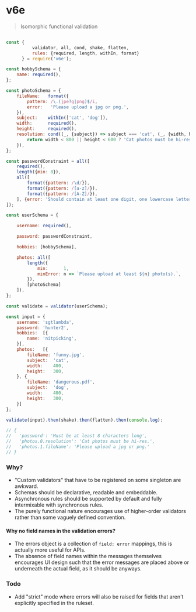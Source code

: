 # v6e

> Isomorphic functional validation

```js

const {
          validator, all, cond, shake, flatten,
          rules: {required, length, withIn, format}
      } = require('v6e');

const hobbySchema = {
    name: required(),
};

const photoSchema = {
    fileName:   format({
        pattern: /\.(jpe?g|png)$/i,
        error:   'Please upload a jpg or png.',
    }),
    subject:    withIn(['cat', 'dog']),
    width:      required(),
    height:     required(),
    resolution: cond((_, {subject}) => subject === 'cat', (_, {width, height}) => {
        return width < 800 || height < 600 ? 'Cat photos must be hi-res.' : null;
    }),
};

const passwordConstraint = all([
    required(),
    length({min: 8}),
    all([
        format({pattern: /\d/}),
        format({pattern: /[a-z]/}),
        format({pattern: /[A-Z]/}),
    ], {error: 'Should contain at least one digit, one lowercase letter and one uppercase letter.'}),
]);

const userSchema = {

    username: required(),

    password: passwordConstraint,

    hobbies: [hobbySchema],

    photos: all([
        length({
            min:      1,
            minError: n => `Please upload at least ${n} photo(s).`,
        }),
        [photoSchema]
    ]),
};

const validate = validator(userSchema);

const input = {
    username: 'sgtlambda',
    password: 'hunter2',
    hobbies:  [{
        name: 'nitpicking',
    }],
    photos:   [{
        fileName: 'funny.jpg',
        subject:  'cat',
        width:    400,
        height:   300,
    }, {
        fileName: 'dangerous.pdf',
        subject:  'dog',
        width:    400,
        height:   300,
    }]
};

validate(input).then(shake).then(flatten).then(console.log);

// { 
//   'password': 'Must be at least 8 characters long',
//   'photos.0.resolution': 'Cat photos must be hi-res.',
//   'photos.1.fileName': 'Please upload a jpg or png.' 
// }

```

### Why?

- "Custom validators" that have to be registered on some singleton are awkward.
- Schemas should be declarative, readable and embeddable. 
- Asynchronous rules should be supported by default and fully intermixable with synchronous rules.
- The purely functional nature encourages use of higher-order validators rather than some vaguely defined convention.

#### Why no field names in the validation errors?

- The errors object is a collection of `field: error` mappings, this is actually more useful for APIs.
- The absence of field names within the messages themselves encourages UI design such that the error messages are placed above or underneath the actual field, as it should be anyways.

### Todo

- Add "strict" mode where errors will also be raised for fields that aren't explicitly specified in the ruleset.